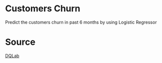 # Customers Churn
Predict the customers churn in past 6 months by using Logistic Regressor
# Source
[DQLab](https://www.dqlab.id/)

